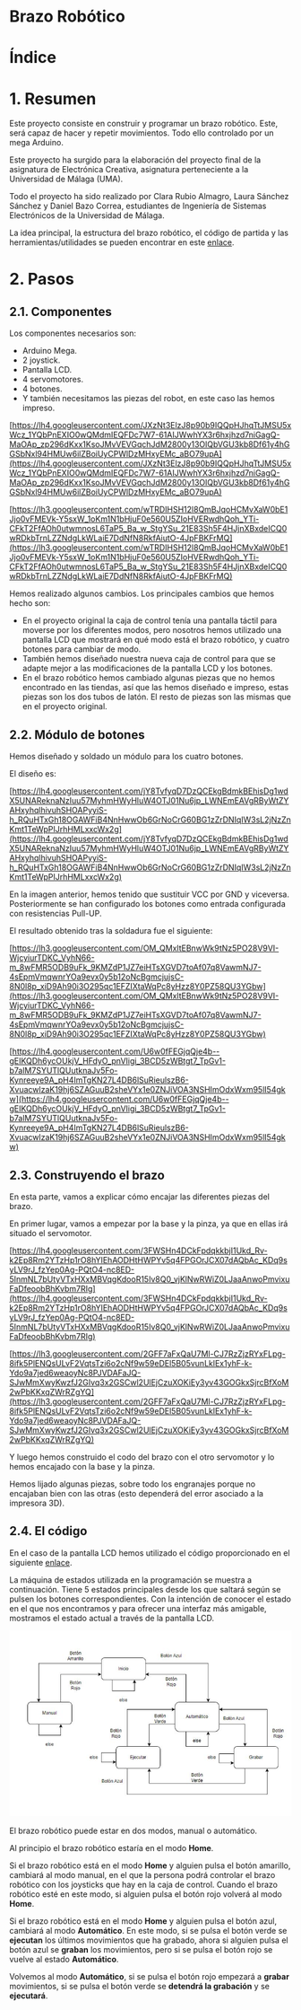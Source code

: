 # Brazo Robótico

# Índice

# 1. Resumen

Este proyecto consiste en construir y programar un brazo robótico. Este, será capaz de hacer y repetir movimientos. Todo ello controlado por un mega Arduino.

Este proyecto ha surgido para la elaboración del proyecto final de la asignatura de Electrónica Creativa, asignatura perteneciente a la Universidad de Málaga (UMA).

Todo el proyecto ha sido realizado por Clara Rubio Almagro, Laura Sánchez Sánchez y Daniel Bazo Correa, estudiantes de Ingeniería de Sistemas Electrónicos de la Universidad de Málaga.

La idea principal, la estructura del brazo robótico, el código de partida y las herramientas/utilidades se pueden encontrar en este [enlace](https://www.instructables.com/Automated-Robotic-Arm-That-Learns-Ft-Tinkercad-Ard/).

# 2. Pasos

## 2.1. Componentes

Los componentes necesarios son:

- Arduino Mega.
- 2 joystick.
- Pantalla LCD.
- 4 servomotores.
- 4 botones.
- Y también necesitamos las piezas del robot, en este caso las hemos impreso.

[https://lh4.googleusercontent.com/JXzNt3ElzJ8p90b9IQQpHJhqTtJMSU5xWcz_1YQbPnEXIO0wQMdmIEQFDc7W7-61AIJWwhYX3r6hxjhzd7niGagQ-MaOAp_zp296dKxx1KsoJMvVEVGqchJdM2800y13OlQbVGU3kb8Df61y4hGGSbNxl94HMUw6ilZBoiUyCPWlDzMHxyEMc_aBO79upA](https://lh4.googleusercontent.com/JXzNt3ElzJ8p90b9IQQpHJhqTtJMSU5xWcz_1YQbPnEXIO0wQMdmIEQFDc7W7-61AIJWwhYX3r6hxjhzd7niGagQ-MaOAp_zp296dKxx1KsoJMvVEVGqchJdM2800y13OlQbVGU3kb8Df61y4hGGSbNxl94HMUw6ilZBoiUyCPWlDzMHxyEMc_aBO79upA)

[https://lh3.googleusercontent.com/wTRDIHSH12l8QmBJqoHCMvXaW0bE1Jjo0vFMEVk-Y5sxW_1oKm1N1bHjuF0e560U5ZIoHVERwdhQoh_YTi-CFkT2FfAOh0utwmnosL6TaP5_Ba_w_StgYSu_21E83Sh5F4HJjnXBxdeICQ0wRDkbTrnLZZNdgLkWLaiE7DdNfN8RkfAiutO-4JpFBKFrMQ](https://lh3.googleusercontent.com/wTRDIHSH12l8QmBJqoHCMvXaW0bE1Jjo0vFMEVk-Y5sxW_1oKm1N1bHjuF0e560U5ZIoHVERwdhQoh_YTi-CFkT2FfAOh0utwmnosL6TaP5_Ba_w_StgYSu_21E83Sh5F4HJjnXBxdeICQ0wRDkbTrnLZZNdgLkWLaiE7DdNfN8RkfAiutO-4JpFBKFrMQ)

Hemos realizado algunos cambios. Los principales cambios que hemos hecho son:

- En el proyecto original la caja de control tenía una pantalla táctil para moverse por los diferentes modos, pero nosotros hemos utilizado una pantalla LCD que mostrará en qué modo está el brazo robótico, y cuatro botones para cambiar de modo.
- También hemos diseñado nuestra nueva caja de control para que se adapte mejor a las modificaciones de la pantalla LCD y los botones.
- En el brazo robótico hemos cambiado algunas piezas que no hemos encontrado en las tiendas, así que las hemos diseñado e impreso, estas piezas son los dos tubos de latón. El resto de piezas son las mismas que en el proyecto original.

## 2.2. Módulo de botones

Hemos diseñado y soldado un módulo para los cuatro botones.

El diseño es:

[https://lh4.googleusercontent.com/jY8TvfyqD7DzQCEkgBdmkBEhisDg1wdX5UNAReknaNzIuu57MyhmHWyHluW4OTJ01Nu6jp_LWNEmEAVgRByWtZYAHxyhqlhivuhSHOAPyyiS-h_RQuHTxGh18OGAWFiB4NnHwwOb6GrNoCrG60BG1zZrDNIqIW3sL2jNzZnKmt1TeWpPIJrhHMLxxcWx2g](https://lh4.googleusercontent.com/jY8TvfyqD7DzQCEkgBdmkBEhisDg1wdX5UNAReknaNzIuu57MyhmHWyHluW4OTJ01Nu6jp_LWNEmEAVgRByWtZYAHxyhqlhivuhSHOAPyyiS-h_RQuHTxGh18OGAWFiB4NnHwwOb6GrNoCrG60BG1zZrDNIqIW3sL2jNzZnKmt1TeWpPIJrhHMLxxcWx2g)

En la imagen anterior, hemos tenido que sustituir VCC por GND y viceversa. Posteriormente se han configurado los botones como entrada configurada con resistencias Pull-UP.

El resultado obtenido tras la soldadura fue el siguiente:

[https://lh3.googleusercontent.com/OM_QMxltEBnwWk9tNz5PO28V9VI-WjcyiurTDKC_VyhN66-m_8wFMR5ODB9uFk_9KMZdP1JZ7eiHTsXGVD7toAf07q8VawmNJ7-4sEpmVmqwnrYOa9evx0y5b12oNcBgmcjujsC-8N0l8p_xiD9Ah90i3O295qc1EFZIXtaWqPc8yHzz8Y0PZ58QU3YGbw](https://lh3.googleusercontent.com/OM_QMxltEBnwWk9tNz5PO28V9VI-WjcyiurTDKC_VyhN66-m_8wFMR5ODB9uFk_9KMZdP1JZ7eiHTsXGVD7toAf07q8VawmNJ7-4sEpmVmqwnrYOa9evx0y5b12oNcBgmcjujsC-8N0l8p_xiD9Ah90i3O295qc1EFZIXtaWqPc8yHzz8Y0PZ58QU3YGbw)

[https://lh4.googleusercontent.com/U6w0fFEGjqQje4b--gEIKQDh6ycOUkjV_HFdyO_pnVIigi_3BCD5zWBtgt7_TpGv1-b7alM7SYUTlQUutknaJv5Fo-Kynreeye9A_pH4ImTgKN27L4DB6lSuRieulszB6-XvuacwlzaK19hj6SZAGuuB2sheVYx1e0ZNJiVOA3NSHImOdxWxm95lI54gkw](https://lh4.googleusercontent.com/U6w0fFEGjqQje4b--gEIKQDh6ycOUkjV_HFdyO_pnVIigi_3BCD5zWBtgt7_TpGv1-b7alM7SYUTlQUutknaJv5Fo-Kynreeye9A_pH4ImTgKN27L4DB6lSuRieulszB6-XvuacwlzaK19hj6SZAGuuB2sheVYx1e0ZNJiVOA3NSHImOdxWxm95lI54gkw)

## 2.3. Construyendo el brazo

En esta parte, vamos a explicar cómo encajar las diferentes piezas del brazo.

En primer lugar, vamos a empezar por la base y la pinza, ya que en ellas irá situado el servomotor.

[https://lh4.googleusercontent.com/3FWSHn4DCkFpdqkkbjI1Ukd_Rv-k2Ep8Rm2YTzHp1rO8hYIEhAODHtHWPYv5q4FPGOrJCX07dAQbAc_KDq9syLV9rJ_fzYep0Ag-PQtO4-nc8ED-5InmNL7bUtyVTxHXxMBVqgKdooR15Iv8Q0_vjKlNwRWiZ0LJaaAnwoPmvixuFaDfeoobBhKvbm7RIg](https://lh4.googleusercontent.com/3FWSHn4DCkFpdqkkbjI1Ukd_Rv-k2Ep8Rm2YTzHp1rO8hYIEhAODHtHWPYv5q4FPGOrJCX07dAQbAc_KDq9syLV9rJ_fzYep0Ag-PQtO4-nc8ED-5InmNL7bUtyVTxHXxMBVqgKdooR15Iv8Q0_vjKlNwRWiZ0LJaaAnwoPmvixuFaDfeoobBhKvbm7RIg)

[https://lh3.googleusercontent.com/2GFF7aFxQaU7Ml-CJ7RzZjzRYxFLpg-8ifk5PlENQsULvF2VqtsTzi6o2cNf9w59eDEl5B05vunLklEx1yhF-k-Ydo9a7jed6weaoyNc8PJVDAFaJQ-SJwMmXwyKwzfJ2GIvq3x2GSCwl2UlEjCzuXOKiEy3yv43GOGkxSjrcBfXoM2wPbKKxqZWrRZgYQ](https://lh3.googleusercontent.com/2GFF7aFxQaU7Ml-CJ7RzZjzRYxFLpg-8ifk5PlENQsULvF2VqtsTzi6o2cNf9w59eDEl5B05vunLklEx1yhF-k-Ydo9a7jed6weaoyNc8PJVDAFaJQ-SJwMmXwyKwzfJ2GIvq3x2GSCwl2UlEjCzuXOKiEy3yv43GOGkxSjrcBfXoM2wPbKKxqZWrRZgYQ)

Y luego hemos construido el codo del brazo con el otro servomotor y lo hemos encajado con la base y la pinza.

Hemos lijado algunas piezas, sobre todo los engranajes porque no encajaban bien con las otras (esto dependerá del error asociado a la impresora 3D).

## 2.4. El código

En el caso de la pantalla LCD hemos utilizado el código proporcionado en el siguiente [enlace](https://docs.arduino.cc/learn/electronics/lcd-displays).

La máquina de estados utilizada en la programación se muestra a continuación. Tiene 5 estados principales desde los que saltará según se pulsen los botones correspondientes. Con la intención de conocer el estado en el que nos encontramos y para ofrecer una interfaz más amigable, mostramos el estado actual a través de la pantalla LCD.

![Diagram_SP.jpg](Brazo%20Robo%CC%81tico%207efaf12d8f7a46b69ea446224b475983/Diagram_SP.jpg)

El brazo robótico puede estar en dos modos, manual o automático.

Al principio el brazo robótico estaría en el modo **Home**.

Si el brazo robótico está en el modo **Home** y alguien pulsa el botón amarillo, cambiará al modo manual, en el que la persona podrá controlar el brazo robótico con los joysticks que hay en la caja de control. Cuando el brazo robótico esté en este modo, si alguien pulsa el botón rojo volverá al modo **Home**.

Si el brazo robótico está en el modo **Home** y alguien pulsa el botón azul, cambiará al modo **Automático**. En este modo, si se pulsa el botón verde se **ejecutan** los últimos movimientos que ha grabado, ahora si alguien pulsa el botón azul se **graban** los movimientos, pero si se pulsa el botón rojo se vuelve al estado **Automático**.

Volvemos al modo **Automático**, si se pulsa el botón rojo empezará a **grabar** movimientos, si se pulsa el botón verde se **detendrá la grabación** y se **ejecutará**.